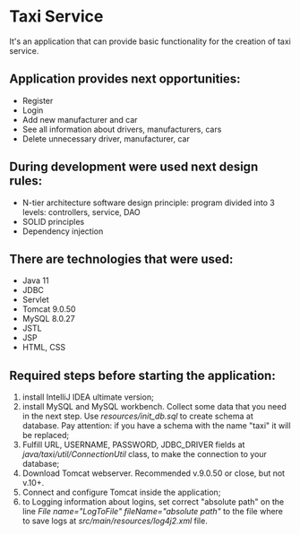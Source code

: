 # Taxi Service
It's an application that can provide basic functionality for the creation of taxi service.

## Application provides next opportunities:
- Register
- Login
- Add new manufacturer and car
- See all information about drivers, manufacturers, cars
- Delete unnecessary driver, manufacturer, car

## During development were used next design rules:
- N-tier architecture software design principle: program divided into 3 levels: controllers, service, DAO
- SOLID principles
- Dependency injection

## There are technologies that were used:
- Java 11
- JDBC
- Servlet
- Tomcat 9.0.50
- MySQL 8.0.27
- JSTL
- JSP
- HTML, CSS

## Required steps before starting the application:
1. install IntelliJ IDEA ultimate version;
2. install MySQL and MySQL workbench. Collect some data that you need in the next step. Use _resources/init_db.sql_ to create schema at database. Pay attention: if you have a schema with the name "taxi" it will be replaced;
3. Fulfill URL, USERNAME, PASSWORD, JDBC_DRIVER fields at _java/taxi/util/ConnectionUtil_ class, to make the connection to your database;
4. Download Tomcat webserver. Recommended v.9.0.50 or close, but not v.10+.
5. Connect and configure Tomcat inside the application;
6. to Logging information about logins, set correct "absolute path" on the line _File name="LogToFile" fileName="absolute path"_ to the file where to save logs at _src/main/resources/log4j2.xml_ file.
